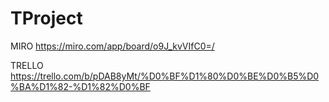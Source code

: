 # TProject

MIRO https://miro.com/app/board/o9J_kvVIfC0=/

TRELLO https://trello.com/b/pDAB8yMt/%D0%BF%D1%80%D0%BE%D0%B5%D0%BA%D1%82-%D1%82%D0%BF
